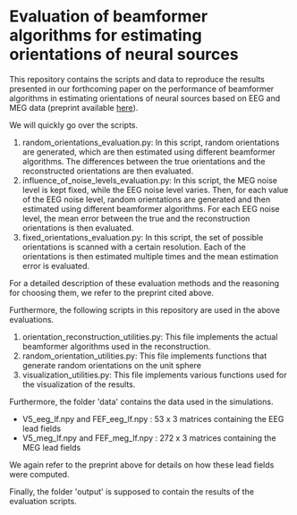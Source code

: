 # Evaluation of beamformer algorithms for estimating orientations of neural sources

This repository contains the scripts and data to reproduce the results presented in our forthcoming paper on the performance of beamformer algorithms in estimating orientations of neural sources based on EEG and MEG data (preprint available [here](https://papers.ssrn.com/sol3/papers.cfm?abstract_id=4523138)).

We will quickly go over the scripts.

1. random\_orientations\_evaluation.py: In this script, random orientations are generated, which are then estimated using different beamformer algorithms. The differences between the true orientations and the reconstructed orientations are then evaluated.
2. influence\_of\_noise\_levels\_evaluation.py: In this script, the MEG noise level is kept fixed, while the EEG noise level varies. Then, for each value of the EEG noise level, random orientations are generated and then estimated using different beamformer algorithms. For each EEG noise level, the mean error between the true and the reconstruction orientations is then evaluated.
3. fixed\_orientations\_evaluation.py: In this script, the set of possible orientations is scanned with a certain resolution. Each of the orientations is then estimated multiple times and the mean estimation error is evaluated.

For a detailed description of these evaluation methods and the reasoning for choosing them, we refer to the preprint cited above.

Furthermore, the following scripts in this repository are used in the above evaluations.

1. orientation\_reconstruction\_utilities.py: This file implements the actual beamformer algorithms used in the reconstruction.
2. random\_orientation\_utilities.py: This file implements functions that generate random orientations on the unit sphere
3. visualization\_utilities.py: This file implements various functions used for the visualization of the results.

Furthermore, the folder 'data' contains the data used in the simulations.

- V5\_eeg\_lf.npy and FEF\_eeg\_lf.npy : 53 x 3 matrices containing the EEG lead fields
- V5\_meg\_lf.npy and FEF\_meg\_lf.npy : 272 x 3 matrices containing the MEG lead fields

We again refer to the preprint above for details on how these lead fields were computed.

Finally, the folder 'output' is supposed to contain the results of the evaluation scripts.
